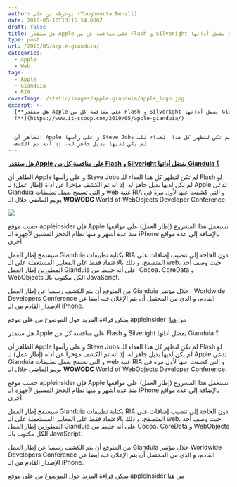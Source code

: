 ```yaml
---
author: يوغرطة بن علي (Youghourta Benali)
date: 2010-05-10T13:15:54.000Z
draft: false
title: هل ستقدر Apple على منافسة كل من Flash و Silveright بفضل أداتها Gianduia ؟
type: post
url: /2010/05/apple-gianduia/
categories:
  - Apple
  - Web
tags:
  - Apple
  - Gianduia
  - RIA
coverImage: /static/images/apple-gianduia/apple_logo.jpg
excerpt: >-
  [**هل ستقدر Apple على منافسة كل من Flash و Silveright بفضل أداتها Gianduia
  ؟**](https://www.it-scoop.com/2010/05/apple-gianduia/)


  الظاهر أن Apple و على رأسها Steve Jobs لم تكن لتظهر كل هذا العداء للـ Flash لو
  لم يكن لديها بديل جاهز له، إذ أنه تم الكشف
---
```

[**هل ستقدر Apple على منافسة كل من Flash و Silveright بفضل أداتها Gianduia ؟**](https://www.it-scoop.com/2010/05/apple-gianduia/)

الظاهر أن Apple و على رأسها Steve Jobs لم تكن لتظهر كل هذا العداء للـ Flash لو لم يكن لديها بديل جاهز له، إذ أنه تم الكشف مؤخرا عن أداة (إطار عمل) لـ Apple تدعى Gianduia و التي تسمح بعمل تطبيقات web غنية RIA و التي كشفت عنها لأول مرة في يونيو الماضي خلال الـ **WOWODC** World of WebObjects Developer Conference.

![](/static/images/apple-gianduia/apple_logo.jpg)

حسب موقع appleinsider فإن Apple تستعمل هذا المشروع (إطار العمل) على مواقعها منذ عدة أشهر و منها نظام الحجز المسبق لأجهزة الـ iPhone بالإضافة إلى عدة مواقع أخرى.

سيسمح إطار العمل Gianduia بكتابة تطبيقات RIA دون الحاجة إلى تنصيب إضافات على المتصفح، و ذلك بالاعتماد فقط على المعايير المستعملة على الـ web، حيث وصف أحد المطورين إطار العمل Gianduia على أنه خليط من  Cocoa، CoreData و WebObjects الكل مكتوب بالـ JavaScript.

من المتوقع أن يتم الكشف رسميا عن إطار العمل Gianduia خلال مؤتمر   Worldwide Developers Conference القادم، و الذي من المحتمل أن يتم الإعلان فيه أيضا عن الإصدار القادم من الـ iPhone.

يمكن قراءة المزيد حول الموضوع من على موقع appleinsider  من [هنا](http://www.appleinsider.com/articles/10/05/07/apple_developing_flash_alternative_named_gianduia.html)

هل ستقدر Apple على منافسة كل من Flash و Silveright بفضل أداتها Gianduia ؟

الظاهر أن Apple و على رأسها Steve Jobs لم تكن لتظهر كل هذا العداء للـ Flash لو لم يكن لديها بديل جاهز له، إذ أنه تم الكشف مؤخرا عن أداة (إطار عمل) لـ Apple تدعى Gianduia و التي تسمح بعمل تطبيقات web غنية RIA و التي كشفت عنها لأول مرة في يونيو الماضي خلال الـ **WOWODC** World of WebObjects Developer Conference.

حسب موقع appleinsider فإن Apple تستعمل هذا المشروع (إطار العمل) على مواقعها منذ عدة أشهر و منها نظام الحجز المسبق لأجهزة الـ iPhone بالإضافة إلى عدة مواقع أخرى.

سيسمح إطار العمل Gianduia بكتابة تطبيقات RIA دون الحاجة إلى تنصيب إضافات على المتصفح، و ذلك بالاعتماد فقط على المعايير المستعملة على الـ web، حيث وصف أحد المطورين إطار العمل Gianduia على أنه خليط من Cocoa، CoreData و WebObjects الكل مكتوب بالـ JavaScript.

من المتوقع أن يتم الكشف رسميا عن إطار العمل Gianduia خلال مؤتمر Worldwide Developers Conference القادم، و الذي من المحتمل أن يتم الإعلان فيه أيضا عن الإصدار القادم من الـ iPhone.

يمكن قراءة المزيد حول الموضوع من على موقع appleinsider من [هنا](http://www.appleinsider.com/articles/10/05/07/apple_developing_flash_alternative_named_gianduia.html)
